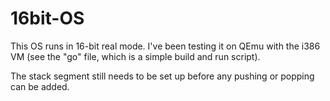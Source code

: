 # 16bit-OS
This OS runs in 16-bit real mode. I've been testing it on QEmu with the i386 VM (see the "go" file, which is a simple build and run script).

The stack segment still needs to be set up before any pushing or popping can be added.
